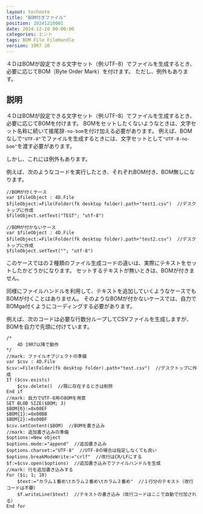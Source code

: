 ```yaml
---
layout: technote
title: "BOM付きファイル"
position: 20241210001
date: 2024-12-10 00:00:00
categories: ヒント
tags: BOM File FileHandle
version: 19R7 20
---
```


４ＤはBOMが設定できる文字セット（例:UTF-8）でファイルを生成するとき、必要に応じてBOM（Byte Order Mark）を付けます。
ただし、例外もあります。

<!--more-->

## 説明

４ＤはBOMが設定できる文字セット（例:UTF-8）でファイルを生成するとき、必要に応じてBOMを付けます。
BOMをセットしたくないようなときは、文字セット名称に続いて接尾辞`-no-bom`を付け加える必要があります。
例えば、BOMなしで`"UTF-8"`でファイルを生成するときには、文字セットとして`"UTF-8-no-bom"`を渡す必要があります。

しかし、これには例外もあります。

例えば、次のようなコードを実行したとき、それぞれBOM付き、BOM無しになります。

```4d
//BOMが付くケース
var $fileObject : 4D.File
$fileObject:=File(Folder(fk desktop folder).path+"test1.csv")  //デスクトップに作成
$fileObject.setText("TEST"; "utf-8")

//BOMが付かないケース
var $fileObject : 4D.File
$fileObject:=File(Folder(fk desktop folder).path+"test2.csv")  //デスクトップに作成
$fileObject.setText(""; "utf-8")
```

このケースではの２種類のファイル生成コードの違いは、実際にテキストをセットしたかどうかになります。
セットするテキストが無いときは、BOMが付きません。

同様にファイルハンドルを利用して、テキストを追加していくようなケースでもBOMが付くことはありません。
そのようなBOMが付かないケースでは、自力でBOMga付くようにコーディングする必要があります。

例えば、次のコードは必要な行数分ループしてCSVファイルを生成しますが、BOMを自力で先頭に付けています。

```4d
/*
	4D 19R7以降で動作
*/
//mark: ファイルオブジェクトの準備
var $csv : 4D.File
$csv:=File(Folder(fk desktop folder).path+"test.csv")  //デスクトップに作成
If ($csv.exists)
	$csv.delete()  //既に存在するときは削除
End if 
//mark: 自力でUTF-8用のBOMを用意
SET BLOB SIZE($BOM; 3)
$BOM{0}:=0x00EF
$BOM{1}:=0x00BB
$BOM{2}:=0x00BF
$csv.setContent($BOM)  //BOMを書き込み
//mark: 追加書き込みの準備
$options:=New object
$options.mode:="append"  //追加書き込み
$options.charset:="UTF-8"  //UTF-8の場合は指定しなくても良い
$options.breakModeWrite:="crlf"  //改行はCR/LFにする
$f:=$csv.open($options)  //追加書き込みでファイルハンドルを生成
//mark: 行を追加書き込みする
For ($i; 1; 10)
	$text:="カラム１番め\tカラム２番め\tカラム３番め"  //１行分のテキスト（改行コードは不要）
	$f.writeLine($text)  //テキストの書き込み（改行コードはここで自動で付加される）
End for 
```
